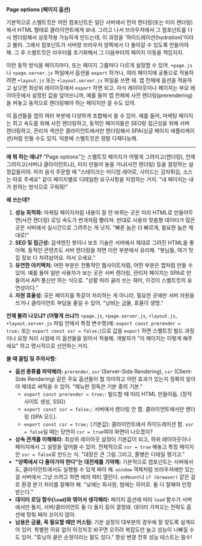 **Page options (페이지 옵션)**

기본적으로 스벨트킷은 어떤 컴포넌트든 일단 서버에서 먼저 렌더링(또는 미리 렌더링)해서 HTML 형태로 클라이언트에게 보내. 그리고 나서 브라우저에서 그 컴포넌트를 다시 렌더링해서 상호작용 가능하게 만드는데, 이 과정을 '하이드레이션(hydration)'이라고 불러. 그래서 컴포넌트가 서버랑 브라우저 양쪽에서 다 돌아갈 수 있도록 만들어야 해. 그 후 스벨트킷은 라우터를 초기화해서 그 다음부터의 페이지 이동을 책임지지.

이런 동작 방식을 페이지마다, 또는 페이지 그룹마다 다르게 설정할 수 있어. `+page.js`나 `+page.server.js` 파일에서 옵션을 `export` 하거나, 여러 페이지에 공통으로 적용하려면 `+layout.js` 또는 `+layout.server.js` 파일을 쓰면 돼. 앱 전체에 옵션을 적용하고 싶으면 최상위 레이아웃에서 `export` 하면 되고. 자식 레이아웃이나 페이지는 부모 레이아웃에서 설정된 값을 덮어쓰니까, 예를 들어 앱 전체에 사전 렌더링(prerendering)을 켜놓고 동적으로 렌더링해야 하는 페이지만 끌 수도 있어.

이 옵션들을 앱의 여러 부분에 다양하게 조합해서 쓸 수 있어. 예를 들어, 마케팅 페이지는 최고 속도를 위해 사전 렌더링하고, 동적인 페이지들은 SEO랑 접근성을 위해 서버 렌더링하고, 관리자 섹션은 클라이언트에서만 렌더링해서 SPA(싱글 페이지 애플리케이션)처럼 만들 수도 있지. 덕분에 스벨트킷은 정말 다재다능해.

---

**얘 뭐 하는 애냐?**
"Page options"는 스벨트킷 페이지가 어떻게 그려지고(렌더링), 언제 그려지고(서버냐 클라이언트냐), 미리 만들어 놓을 거냐(사전 렌더링) 등을 결정하는 설정값들이야. 마치 음식 주문할 때 "스테이크는 미디엄 레어로, 사이드는 감자튀김, 소스는 따로 주세요" 같이 페이지별로 디테일한 요구사항을 지정하는 거지. "내 페이지는 내가 원하는 방식으로 구워줘!"

**왜 쓰는데?**
1.  **성능 최적화:** 마케팅 페이지처럼 내용이 잘 안 바뀌는 곳은 미리 HTML로 만들어두면(사전 렌더링) 로딩 속도가 번개처럼 빨라져. 반대로 사용자 맞춤형 데이터가 많은 곳은 서버에서 실시간으로 그려주는 게 낫지. "빠른 놈은 더 빠르게, 필요한 놈은 제대로!"
2.  **SEO 및 접근성:** 검색엔진 봇이나 보조 기술은 서버에서 제대로 그려진 HTML을 좋아해. 동적인 콘텐츠도 서버 렌더링을 하면 이런 부분에서 유리해. "봇님들, 여기 맛집 정보 다 차려놨어요. 어서 오세요."
3.  **유연한 아키텍처:** 어떤 부분은 전통적인 웹사이트처럼, 어떤 부분은 앱처럼 만들 수 있어. 예를 들어 일반 사용자가 보는 곳은 서버 렌더링, 관리자 페이지는 SPA로 만들어서 API 통신만 하는 식으로. "상황 따라 골라 쓰는 재미, 이것이 스벨트킷의 유연성이다."
4.  **자원 효율성:** 모든 페이지를 똑같이 처리하는 게 아니라, 필요한 곳에만 서버 자원을 쓰거나 클라이언트 부담을 줄일 수 있어. "낭비는 금물, 효율이 생명."

**언제 불려 나오냐? (어떻게 쓰냐?)**
`+page.js`, `+page.server.js`, `+layout.js`, `+layout.server.js` 파일 안에서 특정 변수명(예: `export const prerender = true;` 또는 `export const ssr = false;`)으로 값을 `export` 하면 스벨트킷 빌드 과정이나 요청 처리 시점에 이 옵션들을 읽어서 적용해. 개발자가 "이 페이지는 이렇게 해주세요" 하고 명시적으로 선언하는 거지.

**쓸 때 꿀팁 및 주의사항:**
*   **옵션 종류를 파악해라:** `prerender`, `ssr` (Server-Side Rendering), `csr` (Client-Side Rendering) 같은 주요 옵션들이 뭘 의미하고 어떤 효과가 있는지 정확히 알아야 제대로 써먹을 수 있어. "메뉴판 정독은 기본 중의 기본."
    *   `export const prerender = true;`: 빌드할 때 미리 HTML 만들어둠. (정적 사이트 생성, SSG)
    *   `export const ssr = false;`: 서버에서 렌더링 안 함. 클라이언트에서만 렌더링 (SPA 모드).
    *   `export const csr = true;` (기본값): 클라이언트에서 하이드레이션 함. `ssr = false`일 때는 당연히 `csr = true`여야 화면이 나오겠지?
*   **상속 관계를 이해해라:** 최상위 레이아웃 설정이 기본값이 되고, 하위 레이아웃이나 페이지에서 그 설정을 덮어쓸 수 있어. 전체적으로 `ssr = true` 해놓고 특정 페이지만 `ssr = false`로 만드는 식. "대장은 큰 그림 그리고, 쫄병은 디테일 챙기고."
*   **"양쪽에서 다 돌아가야 한다"는 대전제를 기억해:** 기본적으로 컴포넌트는 서버에서도, 클라이언트에서도 실행될 수 있게 짜야 해. `window` 객체처럼 브라우저에만 있는 걸 서버에서 그냥 쓰려고 하면 에러 파티 열린다. `onMount`나 `if (browser)` 같은 걸로 환경 분기 처리를 잘해야 해. "낮에는 회사원, 밤에는 히어로. 둘 다 잘해야 인정받는다."
*   **데이터 로딩 함수(`load`)와 엮어서 생각해라:** 페이지 옵션에 따라 `load` 함수가 서버에서만 돌지, 서버/클라이언트 둘 다 돌지 등이 결정돼. 데이터 가져오는 전략도 옵션에 맞춰 짜야 꼬이지 않아.
*   **남용은 금물, 꼭 필요할 때만 커스텀:** 기본 설정이 대부분의 경우에 잘 맞도록 설계되어 있어. 특별한 이유 없이 이것저것 바꾸면 오히려 복잡도만 늘고 성능이 나빠질 수도 있어. "튜닝의 끝은 순정이라는 말도 있다." 항상 변경 전후 성능 테스트는 필수!